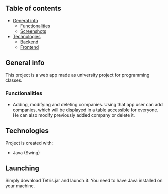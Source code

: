## Table of contents
- [General info](#general-info)
  * [Functionalities](#functionalities)
   * [Screenshots](#screenshots)
- [Technologies](#technologies)
  * [Backend](#backend)
  * [Frontend](#frontend)

## General info
This project is a web app made as university project for programming classes.
### Functionalities
* Adding, modifying and deleting companies.
  Using that app user can add companies, which will be displayed in a table accessible for everyone. He can also modify previously added company or delete it.
	
## Technologies
Project is created with:
* Java (Swing)

## Launching
Simply download Tetris.jar and launch it. You need to have Java installed on your machine.

